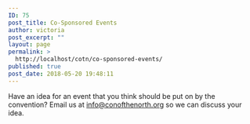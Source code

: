 ```yaml
---
ID: 75
post_title: Co-Sponsored Events
author: victoria
post_excerpt: ""
layout: page
permalink: >
  http://localhost/cotn/co-sponsored-events/
published: true
post_date: 2018-05-20 19:48:11
---
```

<span style="font-weight: 400;">Have an idea for an event that you think should be put on by the convention? Email us at </span><span style="font-weight: 400;">info@conofthenorth.org</span><span style="font-weight: 400;"> so we can discuss your idea.</span>

&nbsp;